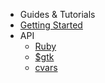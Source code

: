  * Guides & Tutorials
  * [Getting Started](/docs/guides/getting-started.md)
* API
  * [Ruby](/docs/API/ruby.md)
  * [$gtk](/docs/API/runtime.md)
  * [cvars](/docs/API/cvars.md)
